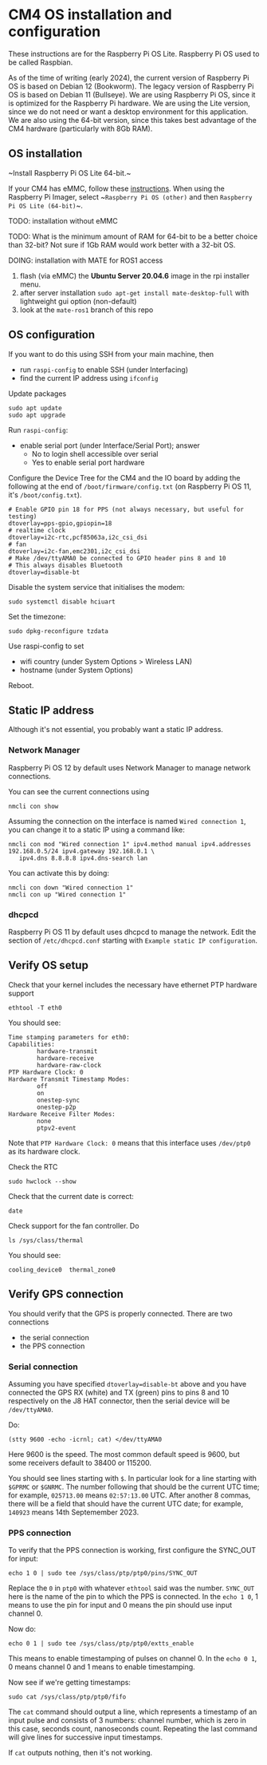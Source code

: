 # CM4 OS installation and configuration

These instructions are for the Raspberry Pi OS Lite. Raspberry Pi OS used to be called Raspbian.

As of the time of writing (early 2024), the current version of Raspberry Pi OS is based on Debian 12 (Bookworm).
The legacy version of Raspberry Pi OS is based on Debian 11 (Bullseye).
We are using Raspberry Pi OS, since it is optimized for the Raspberry Pi hardware.
We are using the Lite version, since we do not need or want a desktop environment for this application. We are also using the 64-bit version, since this takes best advantage of the CM4 hardware (particularly with 8Gb RAM).

## OS installation

~Install Raspberry Pi OS Lite 64-bit.~

If your CM4 has eMMC, follow these [instructions](https://www.raspberrypi.com/documentation/computers/compute-module.html#flashing-the-compute-module-emmc).
When using the Raspberry Pi Imager, select ~`Raspberry Pi OS (other)` and then  `Raspberry Pi OS Lite (64-bit)`~.

TODO: installation without eMMC

TODO: What is the minimum amount of RAM for 64-bit to be a better choice than 32-bit? Not sure if 1Gb RAM would work better with a 32-bit OS. 

DOING: installation with MATE for ROS1 access
 
1. flash (via eMMC) the **Ubuntu Server 20.04.6** image in the rpi installer menu.
2. after server installation `sudo apt-get install mate-desktop-full` with lightweight gui option (non-default)
3. look at the `mate-ros1` branch of this repo


## OS configuration

If you want to do this using SSH from your main machine, then

* run `raspi-config` to enable SSH (under Interfacing)
* find the current IP address using `ifconfig`

Update packages

```
sudo apt update
sudo apt upgrade
```

Run `raspi-config`:

* enable serial port (under Interface/Serial Port); answer
   * No to login shell accessible over serial
   * Yes to enable serial port hardware

Configure the Device Tree for the CM4 and the IO board by adding the following
at the end of `/boot/firmware/config.txt` (on Raspberry Pi OS 11, it's `/boot/config.txt`).

```
# Enable GPIO pin 18 for PPS (not always necessary, but useful for testing)
dtoverlay=pps-gpio,gpiopin=18
# realtime clock
dtoverlay=i2c-rtc,pcf85063a,i2c_csi_dsi
# fan
dtoverlay=i2c-fan,emc2301,i2c_csi_dsi
# Make /dev/ttyAMA0 be connected to GPIO header pins 8 and 10
# This always disables Bluetooth
dtoverlay=disable-bt
```

Disable the system service that initialises the modem:
```
sudo systemctl disable hciuart
```

Set the timezone:

```
sudo dpkg-reconfigure tzdata
```

Use raspi-config to set
* wifi country (under System Options > Wireless LAN)
* hostname (under System Options)

Reboot.

## Static IP address

Although it's not essential, you probably want a static IP address.

### Network Manager

Raspberry Pi OS 12 by default uses Network Manager to manage network connections.

You can see the current connections using

```
nmcli con show
```

Assuming the connection on the interface is named `Wired connection 1`, you can change it to a static IP using a command like:

```
nmcli con mod "Wired connection 1" ipv4.method manual ipv4.addresses 192.168.0.5/24 ipv4.gateway 192.168.0.1 \
   ipv4.dns 8.8.8.8 ipv4.dns-search lan
```

You can activate this by doing:

```
nmcli con down "Wired connection 1"
nmcli con up "Wired connection 1"
```

### dhcpcd

Raspberry Pi OS 11 by default uses dhcpcd to manage the network. Edit the section of `/etc/dhcpcd.conf` starting with `Example static IP configuration`.

## Verify OS setup

Check that your kernel includes the necessary have ethernet PTP hardware support

```
ethtool -T eth0
```

You should see:

```
Time stamping parameters for eth0:
Capabilities:
        hardware-transmit
        hardware-receive
        hardware-raw-clock
PTP Hardware Clock: 0
Hardware Transmit Timestamp Modes:
        off
        on
        onestep-sync
        onestep-p2p
Hardware Receive Filter Modes:
        none
        ptpv2-event
```

Note that `PTP Hardware Clock: 0` means that this interface uses `/dev/ptp0` as
its hardware clock.

Check the RTC

```
sudo hwclock --show
```

Check that the current date is correct:

```
date
```

Check support for the fan controller. Do

```
ls /sys/class/thermal
```

You should see:

```
cooling_device0  thermal_zone0
```

## Verify GPS connection

You should verify that the GPS is properly connected. There are two connections

- the serial connection
- the PPS connection

### Serial connection

Assuming you have specified `dtoverlay=disable-bt` above and you have connected the GPS
RX (white) and TX (green) pins to pins 8 and 10 respectively on the J8 HAT connector,
then the serial device will be `/dev/ttyAMA0`.

Do:

```
(stty 9600 -echo -icrnl; cat) </dev/ttyAMA0
```

Here 9600 is the speed. The most common default speed is 9600, but some receivers default to 38400 or 115200.

You should see  lines starting with `$`.
In particular look for a line starting with `$GPRMC` or `$GNRMC`. The number following that should be the current UTC time;
for example, `025713.00` means `02:57:13.00` UTC.
After another 8 commas, there will be a field that should have the current UTC date;
for example, `140923` means 14th Septemember 2023.

### PPS connection

To verify that the PPS connection is working, first configure the SYNC_OUT for input: 

```
echo 1 0 | sudo tee /sys/class/ptp/ptp0/pins/SYNC_OUT
```

Replace the `0` in `ptp0` with whatever `ethtool` said was the number.
`SYNC_OUT` here is the name of the pin to which the PPS is connected. In the `echo 1 0`, 1 means to use the pin for input and 0 means the pin should use input channel 0.


Now do:
```
echo 0 1 | sudo tee /sys/class/ptp/ptp0/extts_enable
```

This means to enable timestamping of pulses on channel 0. In the `echo 0 1`, 0 means channel 0 and 1 means to enable timestamping.


Now see if we're getting timestamps:

```
sudo cat /sys/class/ptp/ptp0/fifo
```

The `cat` command should output a line, which represents a timestamp of an input pulse and consists of 3 numbers: channel number, which is zero in this case, seconds count, nanoseconds count. Repeating the last command will give lines for successive input timestamps.

If `cat` outputs nothing, then it's not working.
